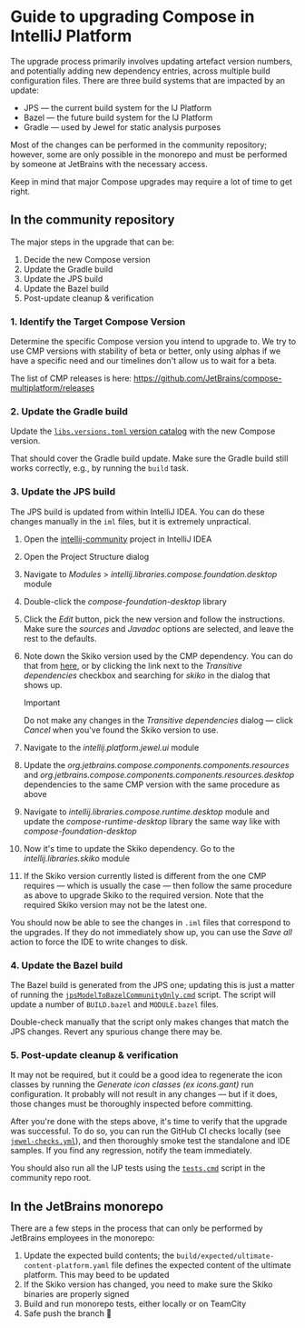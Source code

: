 # Guide to upgrading Compose in IntelliJ Platform

The upgrade process primarily involves updating artefact version numbers, and potentially adding new dependency entries,
across multiple build configuration files.
There are three build systems that are impacted by an update:

* JPS — the current build system for the IJ Platform
* Bazel — the future build system for the IJ Platform
* Gradle — used by Jewel for static analysis purposes

Most of the changes can be performed in the community repository; however, some are only possible in the monorepo and
must be performed by someone at JetBrains with the necessary access.

Keep in mind that major Compose upgrades may require a lot of time to get right.

## In the community repository

The major steps in the upgrade that can be:

1. Decide the new Compose version
2. Update the Gradle build
3. Update the JPS build
4. Update the Bazel build
5. Post-update cleanup & verification

### 1. Identify the Target Compose Version

Determine the specific Compose version you intend to upgrade to. We try to use CMP versions with stability of beta or
better,
only using alphas if we have a specific need and our timelines don't allow us to wait for a beta.

The list of CMP releases is here: https://github.com/JetBrains/compose-multiplatform/releases

### 2. Update the Gradle build

Update the [`libs.versions.toml` version catalog](../gradle/libs.versions.toml) with the new Compose version.

That should cover the Gradle build update. Make sure the Gradle build still works correctly, e.g., by running the
`build` task.

### 3. Update the JPS build

The JPS build is updated from within IntelliJ IDEA. You can do these changes manually in the `iml` files, but it is
extremely unpractical.

1. Open the [intellij-community](../../..) project in IntelliJ IDEA
2. Open the Project Structure dialog
3. Navigate to _Modules_ > _intellij.libraries.compose.foundation.desktop_ module
4. Double-click the _compose-foundation-desktop_ library
5. Click the _Edit_ button, pick the new version and follow the instructions. Make sure the _sources_ and _Javadoc_
   options are selected, and leave the rest to the defaults.
6. Note down the Skiko version used by the CMP dependency. You can do that
   from [here](https://mvnrepository.com/artifact/org.jetbrains.compose.foundation/foundation),
   or by clicking the link next to the _Transitive dependencies_ checkbox and searching for _skiko_ in the dialog that
   shows up.

   > [!IMPORTANT]
   > Do not make any changes in the _Transitive dependencies_ dialog — click _Cancel_ when you've found the Skiko
   version to use.
7. Navigate to the _intellij.platform.jewel.ui_ module
8. Update the _org.jetbrains.compose.components.components.resources_ and
   _org.jetbrains.compose.components.components.resources.desktop_ dependencies to the same CMP version with the same
   procedure as above
9. Navigate to _intellij.libraries.compose.runtime.desktop_ module and update the _compose-runtime-desktop_ library the same way like with _compose-foundation-desktop_
10. Now it's time to update the Skiko dependency. Go to the _intellij.libraries.skiko_ module
11. If the Skiko version currently listed is different from the one CMP requires — which is usually the case — then
    follow the same procedure as above to upgrade Skiko to the required version. Note that the required Skiko version
    may not be the latest one.

You should now be able to see the changes in `.iml` files that correspond to the upgrades. If they do not immediately
show up, you can use the _Save all_ action to force the IDE to write changes to disk.

### 4. Update the Bazel build

The Bazel build is generated from the JPS one; updating this is just a matter of running the [
`jpsModelToBazelCommunityOnly.cmd`](../../../build/jpsModelToBazelCommunityOnly.cmd) script. The script will update a
number of `BUILD.bazel` and `MODULE.bazel` files.

Double-check manually that the script only makes changes that match the JPS changes. Revert any spurious change there
may be.

### 5. Post-update cleanup & verification

It may not be required, but it could be a good idea to regenerate the icon classes by running the _Generate icon
classes (ex icons.gant)_ run configuration. It probably will not result in any changes — but if it does, those changes
must be thoroughly inspected before committing.

After you're done with the steps above, it's time to verify that the upgrade was successful. To do so, you can run the
GitHub CI checks locally (see [`jewel-checks.yml`](../../../.github/workflows/jewel-checks.yml)), and then thoroughly
smoke test the standalone and IDE samples. If you find any regression, notify the team immediately.

You should also run all the IJP tests using the [`tests.cmd`](../../../tests.cmd) script in the community repo root.

## In the JetBrains monorepo

There are a few steps in the process that can only be performed by JetBrains employees in the monorepo:

1. Update the expected build contents; the `build/expected/ultimate-content-platform.yaml` file defines the expected
   content of the ultimate platform. This may beed to be updated
2. If the Skiko version has changed, you need to make sure the Skiko binaries are properly signed
3. Build and run monorepo tests, either locally or on TeamCity
4. Safe push the branch 🤞
